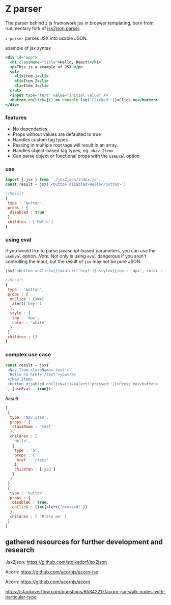 # Z parser

The parser behind z js framework jsx in broswer templating, born from rudimentary fork of [jsx2json parser](https://github.com/stolksdorf/jsx2json).

`z-parser` parses JSX into usable JSON.

example of jsx syntax

```jsx
<div id="app">
  <h1 className="title">Hello, React!</h1>
  <p>This is a example of JSX.</p>
  <ul>
    <li>Item 1</li>
    <li>Item 2</li>
    <li>Item 3</li>
  </ul>
  <input type="text" value="Initial value" />
  <button onClick={() => console.log('Clicked!')}>Click me</button>
</div>
```

### features

- No dependacies
- Props without values are defaulted to true
- Handles custom tag types
- Passing in multiple root tags will result in an array.
- Handles object-based tag types, eg. `<Nav.Item>`
- Can parse object or functional props with the `useEval` option

### use

```jsx
import { jsx } from './jsx2json/index.js';
const result = jsx(`<button disabled>Hello</button>`)

//Result
{
 type : 'button',
 props : {
  disabled : true
 },
 children : ['Hello']
}

```

### using eval

if you would like to parse javascript-based parameters, you can use the `useEval` option. *Note:* Not only is using `eval` dangerous if you aren't controlling the input, but the result of `jsx` may not be pure JSON.

```jsx
jsx(`<button onClick={()=>alert('hey!')} style={{top : '4px', color : 'white'}} />`);

//Result
{
 type : 'button',
 props : {
  onClick : ()=>{
   alert('hey!')
  },
  style : {
   top : '4px',
   color : 'white'
  }
 },
 children : []
}
```

### complex use case

```jsx
const result = jsx(`
 <Nav.Item className='test'>
  Hello <a href='/test'>you</a>
 </Nav.Item>
 <button disabled onClick={()=>alert('pressed!')}>Press me</button>
`, {useEval : true});
```

*Result*

```js
[
 {
  type: 'Nav.Item',
  props : {
   className : 'test'
  },
  children : [
   'Hello',
   {
    type : 'a',
    props : {
     href : '/test'
    },
    children : ['you']
   }
  ]
 },
 {
  type : 'button',
  props : {
   disabled : true,
   onClick : ()=>{alert('pressed!')}
  },
  children : [ 'Press me' ]
 }
]
```

## gathered resources for further development and research

Jsx2json: <https://github.com/stolksdorf/jsx2json>

Acorn: <https://github.com/acornjs/acorn-jsx>

Acorn: <https://github.com/acornjs/acorn>

<https://stackoverflow.com/questions/65342217/acorn-jsx-walk-nodes-with-particular-type>

